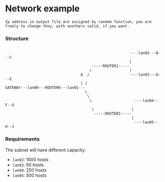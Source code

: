 # Network example

```
Ip address in output file are assigned by random function, you are freely to change they, with anothers valid, if you want.
```

### Structure


```

                                                        ----lan02---B---C
                                                        |
                                       -----ROUTER1-----           
                                      /                 |
                                  A  /                  ----lan03---D---E
                                  | /              
GATEWAY---lan00---ROUTER0---lan01---                 
                                    \
                                     \                  
                                      \                   ----lan04--F--G
                                       \                 |
                                        -----ROUTER2-----
                                                         |
                                                          ----lan05--H--J
```
### Requirements

The subnet will have different capacity:

- `lan02`: 1000 hosts  
- `lan03`: 50 hosts  
- `lan04`: 250 hosts  
- `lan05`: 500 hosts



